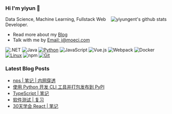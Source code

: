 ### Hi I'm yiyun 👋

<!-- Matomo Image Tracker-->
<img align="right" referrerpolicy="no-referrer-when-downgrade" src="https://matomo.moeci.com/matomo.php?idsite=2&amp;rec=1&amp;action_name=GitHub.yiyungent.README" style="border:0" alt="" />
<!-- End Matomo -->

<!-- <img align="right" src="https://github-readme-stats.vercel.app/api?username=yiyungent&show_icons=true&icon_color=0366d6&bg_color=ffffff&hide_title=true&hide=contribs&include_all_commits=true&count_private=true" alt="yiyungent's github stats"/> -->
<img align="right" src="https://github-readme-stats-git-masterrstaa-rickstaa.vercel.app/api?username=yiyungent&show_icons=true&icon_color=0366d6&bg_color=ffffff&hide_title=true&hide=contribs&include_all_commits=true&count_private=true" alt="yiyungent's github stats"/>

Data Science, Machine Learning, Fullstack Web Developer.

- Read more about my [Blog](https://moeci.com/)
- Talk with me by [Email: i@moeci.com](mailto:i@moeci.com)

![.NET](https://img.shields.io/badge/.NET-512BD4?style=flat-square&logo=C-Sharp&logoColor=ffffff)
![Java](https://img.shields.io/badge/-Java-007396?style=flat-square&logo=java&logoColor=ffffff)
[![Python](https://img.shields.io/badge/-Python-3776AB?style=flat-square&logo=python&logoColor=ffffff)](https://www.python.org/)
![JavaScript](https://img.shields.io/badge/JavaScript-F7DF1E?style=flat-square&logo=JavaScript&logoColor=ffffff)
![Vue.js](https://img.shields.io/badge/-Vue.js-4FC08D?style=flat-square&logo=Vue.js&logoColor=ffffff)
![Webpack](https://img.shields.io/badge/-Webpack-8DD6F9?style=flat-square&logo=webpack&logoColor=ffffff)
![Docker](https://img.shields.io/badge/Docker-2496ED?style=flat-square&logo=docker&logoColor=ffffff)
[![Linux](https://img.shields.io/badge/-Linux-333333?style=flat-square&logo=linux&logoColor=white)](https://www.linuxfoundation.org/)
![npm](https://img.shields.io/badge/-NPM-CB3837?style=flat-square&logo=npm&logoColor=white)
[![Git](https://img.shields.io/badge/-Git-f05032?style=flat-square&logo=git&logoColor=white)](https://git-scm.com/)

### Latest Blog Posts

<!-- BLOG-POST-LIST:START -->
- [nps | 笔记 | 内网穿透](https://moeci.com/posts/2023/02/nps-notebook/)
- [使用 Python 开发 CLI 工具并打包发布到 PyPI](https://moeci.com/posts/%E5%88%86%E7%B1%BB-python/python-cli-publish-pypi/)
- [TypeScript | 笔记](https://moeci.com/posts/%E5%88%86%E7%B1%BB-Web/typescript-notebook/)
- [软件测试 | 复习](https://moeci.com/posts/2023/01/%E8%BD%AF%E4%BB%B6%E6%B5%8B%E8%AF%95-review/)
- [30天学会 React | 笔记](https://moeci.com/posts/%E5%88%86%E7%B1%BB-Web/30-days-of-react-notebook/)
<!-- BLOG-POST-LIST:END -->
